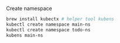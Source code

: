 Create namespace
```bash
brew install kubectx # helper tool kubens
kubectl create namespace main-ns
kubectl create namespace todo-ns
kubens main-ns
```
